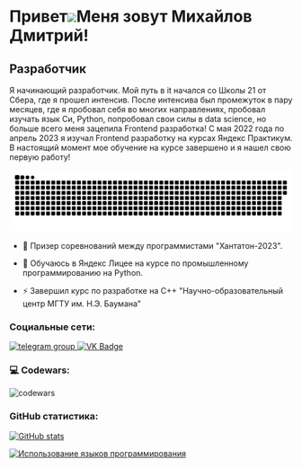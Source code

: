 Привет![](https://user-images.githubusercontent.com/18350557/176309783-0785949b-9127-417c-8b55-ab5a4333674e.gif)Меня зовут Михайлов Дмитрий!
==========================================================================================================================================

Разработчик
--------------------

Я начинающий разработчик. Мой путь в it начался со Школы 21 от Сбера, где я прошел интенсив. После интенсива был промежуток в пару месяцев, где я пробовал себя во многих направлениях, пробовал изучать язык Си, Python, попробовал свои силы в data science, но больше всего меня зацепила Frontend разработка! С мая 2022 года по апрель 2023 я изучал Frontend разработку на курсах Яндекс Практикум. В настоящий момент мое обучение на курсе завершено и я нашел свою первую работу!

<p align="center">
 <img width="600" src="assets/github-snake.svg" alt="snake"/>
</p>

- :telescope: Призер соревнований между программистами "Хантатон-2023".

- :seedling: Обучаюсь в Яндекс Лицее на курсе по промышленному программированию на Python.

- :zap: Завершил курс по разработке на C++ "Научно-образовательный центр МГТУ им. Н.Э. Баумана"



### Социальные сети:

  <div id="badges">
    <a href="https://t.me/mihajlov_dima" target="_blank">
      <img src="https://cdn-icons-png.flaticon.com/512/2111/2111646.png" width="40" height="40" alt="telegram group" />
    </a>
    <a href="https://vk.com/mihajlov_dima" target="_blank">
      <img src="https://cdn-icons-png.flaticon.com/512/145/145813.png" width="40" height="40" alt="VK Badge"/>
    </a>
  </div>

### 💻 Codewars:

![codewars](https://www.codewars.com/users/Dmitry%20Mikhajlov/badges/large)

### GitHub статистика:

<a href="https://github.com/Dmitry-Mihajlov"><img src="https://github-readme-stats.vercel.app/api?username=Dmitry-Mihajlov&show_icons=true&hide=&count_private=true&title_color=0891b2&text_color=ffffff&icon_color=0891b2&bg_color=1c1917&hide_border=true&show_icons=true" alt="GitHub stats" /></a>

<a href="https://github.com/Dmitry-Mihajlov" align="left"><img src="https://github-readme-stats.vercel.app/api/top-langs/?username=Dmitry-Mihajlov&langs_count=10&title_color=0891b2&text_color=ffffff&icon_color=0891b2&bg_color=1c1917&hide_border=true&locale=en&custom_title=Top%20%Languages" alt="Использование языков программирования" /></a>


